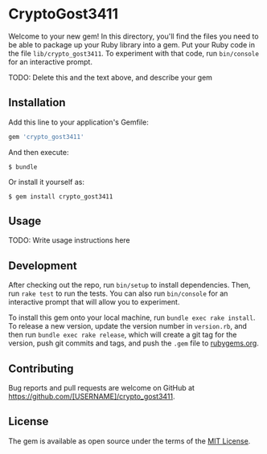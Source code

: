 # CryptoGost3411

Welcome to your new gem! In this directory, you'll find the files you need to be able to package up your Ruby library into a gem. Put your Ruby code in the file `lib/crypto_gost3411`. To experiment with that code, run `bin/console` for an interactive prompt.

TODO: Delete this and the text above, and describe your gem

## Installation

Add this line to your application's Gemfile:

```ruby
gem 'crypto_gost3411'
```

And then execute:

    $ bundle

Or install it yourself as:

    $ gem install crypto_gost3411

## Usage

TODO: Write usage instructions here

## Development

After checking out the repo, run `bin/setup` to install dependencies. Then, run `rake test` to run the tests. You can also run `bin/console` for an interactive prompt that will allow you to experiment.

To install this gem onto your local machine, run `bundle exec rake install`. To release a new version, update the version number in `version.rb`, and then run `bundle exec rake release`, which will create a git tag for the version, push git commits and tags, and push the `.gem` file to [rubygems.org](https://rubygems.org).

## Contributing

Bug reports and pull requests are welcome on GitHub at https://github.com/[USERNAME]/crypto_gost3411.

## License

The gem is available as open source under the terms of the [MIT License](https://opensource.org/licenses/MIT).
